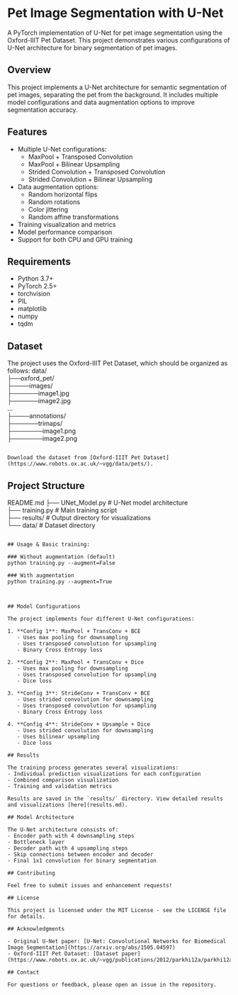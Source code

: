 # Pet Image Segmentation with U-Net

A PyTorch implementation of U-Net for pet image segmentation using the Oxford-IIIT Pet Dataset. This project demonstrates various configurations of U-Net architecture for binary segmentation of pet images.

## Overview

This project implements a U-Net architecture for semantic segmentation of pet images, separating the pet from the background. It includes multiple model configurations and data augmentation options to improve segmentation accuracy.

## Features

- Multiple U-Net configurations:
  - MaxPool + Transposed Convolution
  - MaxPool + Bilinear Upsampling
  - Strided Convolution + Transposed Convolution
  - Strided Convolution + Bilinear Upsampling
- Data augmentation options:
  - Random horizontal flips
  - Random rotations
  - Color jittering
  - Random affine transformations
- Training visualization and metrics
- Model performance comparison
- Support for both CPU and GPU training

## Requirements

- Python 3.7+
- PyTorch 2.5+
- torchvision
- PIL
- matplotlib
- numpy
- tqdm

## Dataset

The project uses the Oxford-IIIT Pet Dataset, which should be organized as follows:
data/  
├──oxford_pet/  
├────images/  
├──────image1.jpg  
├──────image2.jpg  
...  
├────annotations/  
├──────trimaps/  
├───────image1.png  
├───────image2.png  
```

Download the dataset from [Oxford-IIIT Pet Dataset](https://www.robots.ox.ac.uk/~vgg/data/pets/).
```

## Project Structure
README.md
├── UNet_Model.py       # U-Net model architecture  
├── training.py         # Main training script  
├── results/            # Output directory for visualizations  
└── data/               # Dataset directory  
```  

## Usage & Basic training:

### Without augmentation (default)
python training.py --augment=False

### With augmentation 
python training.py --augment=True



## Model Configurations

The project implements four different U-Net configurations:

1. **Config 1**: MaxPool + TransConv + BCE
   - Uses max pooling for downsampling
   - Uses transposed convolution for upsampling
   - Binary Cross Entropy loss

2. **Config 2**: MaxPool + TransConv + Dice
   - Uses max pooling for downsampling
   - Uses transposed convolution for upsampling
   - Dice loss

3. **Config 3**: StrideConv + TransConv + BCE
   - Uses strided convolution for downsampling
   - Uses transposed convolution for upsampling
   - Binary Cross Entropy loss

4. **Config 4**: StrideConv + Upsample + Dice
   - Uses strided convolution for downsampling
   - Uses bilinear upsampling
   - Dice loss

## Results

The training process generates several visualizations:
- Individual prediction visualizations for each configuration
- Combined comparison visualization
- Training and validation metrics

Results are saved in the `results/` directory. View detailed results and visualizations [here](results.md).

## Model Architecture

The U-Net architecture consists of:
- Encoder path with 4 downsampling steps
- Bottleneck layer
- Decoder path with 4 upsampling steps
- Skip connections between encoder and decoder
- Final 1x1 convolution for binary segmentation

## Contributing

Feel free to submit issues and enhancement requests!

## License

This project is licensed under the MIT License - see the LICENSE file for details.

## Acknowledgments

- Original U-Net paper: [U-Net: Convolutional Networks for Biomedical Image Segmentation](https://arxiv.org/abs/1505.04597)
- Oxford-IIIT Pet Dataset: [Dataset paper](https://www.robots.ox.ac.uk/~vgg/publications/2012/parkhi12a/parkhi12a.pdf)

## Contact

For questions or feedback, please open an issue in the repository.